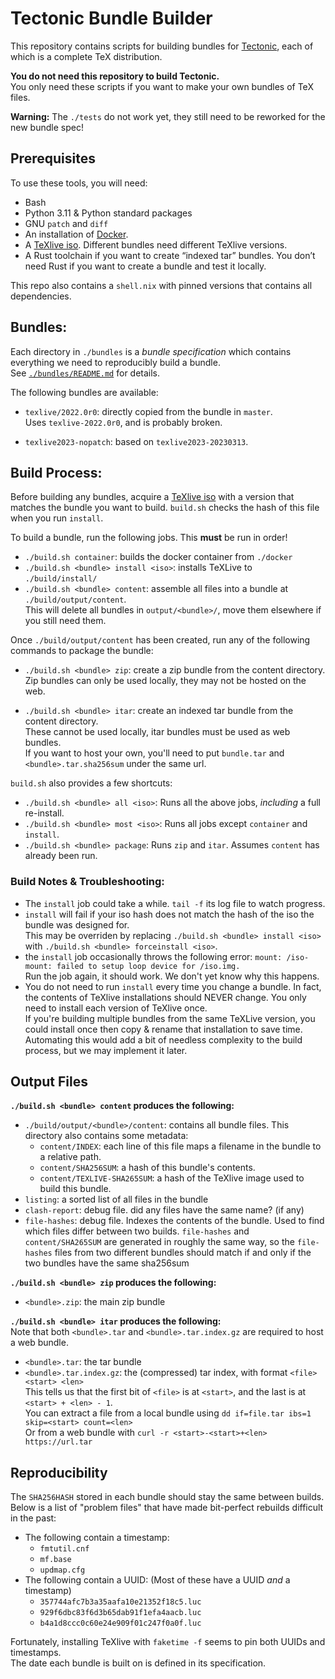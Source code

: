 # Tectonic Bundle Builder

This repository contains scripts for building bundles for
[Tectonic](https://tectonic-typesetting.github.io), each of which is a complete TeX distribution.

**You do not need this repository to build Tectonic.** \
You only need these scripts if you want to make your own bundles of TeX files.

**Warning:** The `./tests` do not work yet, they still need to be reworked for the new bundle spec!








## Prerequisites

To use these tools, you will need:

- Bash
- Python 3.11 & Python standard packages
- GNU `patch` and `diff`
- An installation of [Docker](https://www.docker.com/).
- A [TeXlive iso](https://tug.org/texlive/acquire-iso.html). Different bundles need different TeXlive versions.
- A Rust toolchain if you want to create “indexed tar” bundles. You don’t
  need Rust if you want to create a bundle and test it locally.

This repo also contains a `shell.nix` with pinned versions that contains all dependencies.








## Bundles:
Each directory in `./bundles` is a *bundle specification* which contains everything we need to reproducibly build a bundle.\
See [`./bundles/README.md`](./bundles/README.md) for details.

The following bundles are available:
 - `texlive/2022.0r0`: directly copied from the bundle in `master`. \
 Uses `texlive-2022.0r0`, and is probably broken.

 - `texlive2023-nopatch`: based on `texlive2023-20230313`.









## Build Process:
Before building any bundles, acquire a [TeXlive iso](https://tug.org/texlive/acquire-iso.html) with a version that matches the bundle you want to build. `build.sh` checks the hash of this file when you run `install`.

To build a bundle, run the following jobs. This **must** be run in order!

 - `./build.sh container`: builds the docker container from `./docker`
 - `./build.sh <bundle> install <iso>`: installs TeXLive to `./build/install/`
 - `./build.sh <bundle> content`: assemble all files into a bundle at `./build/output/content`.\
  This will delete all bundles in `output/<bundle>/`, move them elsewhere if you still need them.

Once `./build/output/content` has been created, run any of the following commands to package the bundle:

 - `./build.sh <bundle> zip`: create a zip bundle from the content directory.\
  Zip bundles can only be used locally, they may not be hosted on the web.

 - `./build.sh <bundle> itar`: create an indexed tar bundle from the content directory. \
 These cannot be used locally, itar bundles must be used as web bundles. \
 If you want to host your own, you'll need to put `bundle.tar` and `<bundle>.tar.sha256sum` under the same url.

`build.sh` also provides a few shortcuts:
 - `./build.sh <bundle> all <iso>`: Runs all the above jobs, *including* a full re-install.
 - `./build.sh <bundle> most <iso>`: Runs all jobs except `container` and `install`.
 - `./build.sh <bundle> package`: Runs `zip` and `itar`. Assumes `content` has already been run.



### Build Notes & Troubleshooting:
 - The `install` job could take a while. `tail -f` its log file to watch progress.
 - `install` will fail if your iso hash does not match the hash of the iso the bundle was designed for.\
 This may be overriden by replacing `./build.sh <bundle> install <iso>` with `./build.sh <bundle> forceinstall <iso>`.
 - the `install` job occasionally throws the following error: `mount: /iso-mount: failed to setup loop device for /iso.img.`\
 Run the job again, it should work. We don't yet know why this happens.
 - You do not need to run `install` every time you change a bundle. In fact, the contents of TeXlive installations should NEVER change. You only need to install each version of TeXlive once.\
 If you're building multiple bundles from the same TeXLive version, you could install once then copy & rename that installation to save time. Automating this would add a bit of needless complexity to the build process, but we may implement it later.






## Output Files


**`./build.sh <bundle> content` produces the following:**
 - `./build/output/<bundle>/content`: contains all bundle files. This directory also contains some metadata:
   - `content/INDEX`: each line of this file maps a filename in the bundle to a relative path.
   - `content/SHA256SUM`: a hash of this bundle's contents.
   - `content/TEXLIVE-SHA265SUM`: a hash of the TeXlive image used to build this bundle.
 - `listing`: a sorted list of all files in the bundle
 - `clash-report`: debug file. did any files have the same name? (if any)
 - `file-hashes`: debug file. Indexes the contents of the bundle. Used to find which files differ between two builds.
  `file-hashes` and `content/SHA265SUM` are generated in roughly the same way, so the `file-hashes` files from two different bundles should match if and only if the two bundles have the same sha256sum


**`./build.sh <bundle> zip` produces the following:**
 - `<bundle>.zip`: the main zip bundle



**`./build.sh <bundle> itar` produces the following:**\
Note that both `<bundle>.tar` and `<bundle>.tar.index.gz` are required to host a web bundle.
 - `<bundle>.tar`: the tar bundle
 - `<bundle>.tar.index.gz`: the (compressed) tar index, with format `<file> <start> <len>`\
 This tells us that the first bit of `<file>` is at `<start>`, and the last is at `<start> + <len> - 1`.\
 You can extract a file from a local bundle using `dd if=file.tar ibs=1 skip=<start> count=<len>`\
 Or from a web bundle with `curl -r <start>-<start>+<len> https://url.tar`







## Reproducibility
The `SHA256HASH` stored in each bundle should stay the same between builds. \
Below is a list of "problem files" that have made bit-perfect rebuilds difficult in the past:

 - The following contain a timestamp:
   - `fmtutil.cnf`
   - `mf.base`
   - `updmap.cfg`
 - The following contain a UUID: (Most of these have a UUID *and* a timestamp)
   - `357744afc7b3a35aafa10e21352f18c5.luc`
   - `929f6dbc83f6d3b65dab91f1efa4aacb.luc`
   - `b4a1d8ccc0c60e24e909f01c247f0a0f.luc`

Fortunately, installing TeXlive with `faketime -f` seems to pin both UUIDs and timestamps.\
The date each bundle is built on is defined in its specification.

